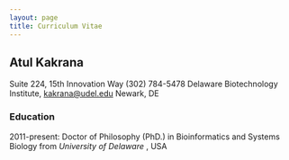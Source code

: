 ```yaml
---
layout: page
title: Curriculum Vitae
---
```


## Atul Kakrana
Suite 224, 15th Innovation Way
(302) 784-5478
Delaware Biotechnology Institute,
kakrana@udel.edu
Newark, DE

### Education
2011-present: Doctor of Philosophy (PhD.) in Bioinformatics and Systems Biology from *University of Delaware* , USA
